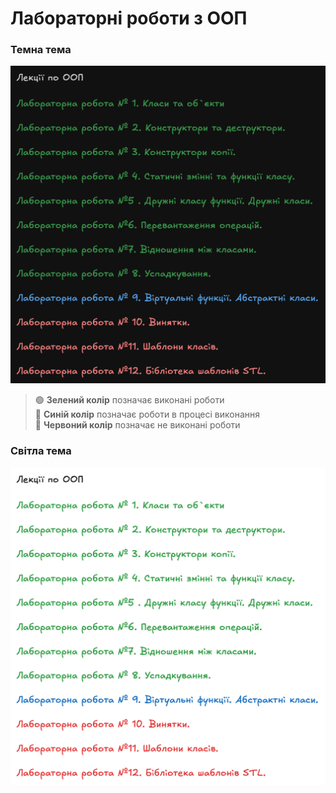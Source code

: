 # Лабораторні роботи з ООП

### Темна тема

![Список лабораторних робіт - темна тема](images/oop-dark-5.png)

> 🟢 **Зелений колір** позначає виконані роботи  
> 🔵 **Синій колір** позначає роботи в процесі виконання  
> 🔴 **Червоний колір** позначає не виконані роботи

### Світла тема

![Список лабораторних робіт - світла тема](images/oop-white-5.png)

